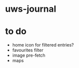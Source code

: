 # uws-journal

# to do

* home icon for filtered entries?
* favourites filter
* image pre-fetch
* maps